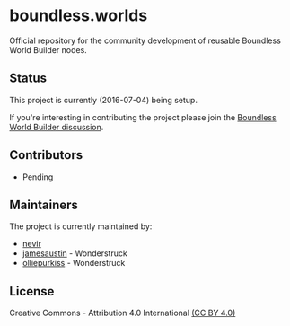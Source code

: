 # boundless.worlds

Official repository for the community development of reusable Boundless World Builder nodes.

## Status

This project is currently (2016-07-04) being setup.

If you're interesting in contributing the project please join the [Boundless World Builder discussion](https://forum.playboundless.com/c/modding).

## Contributors

* Pending

## Maintainers

The project is currently maintained by:

* [nevir](../../nevir)
* [jamesaustin](../../jamesaustin) - Wonderstruck
* [olliepurkiss](../../olliepurkiss) - Wonderstruck

## License

Creative Commons - Attribution 4.0 International [(CC BY 4.0)](https://creativecommons.org/licenses/by/4.0/)
